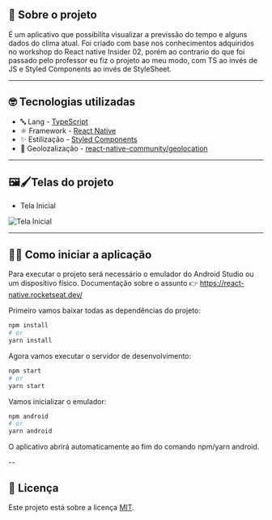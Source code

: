 ## 🚀 Sobre o projeto

É um aplicativo que possibilita visualizar a previssão do tempo e alguns dados do clima atual. Foi criado com base nos conhecimentos adquiridos no workshop do React native Insider 02, porém ao contrario do que foi passado pelo professor eu fiz o projeto ao meu modo, com TS ao invés de JS e Styled Components ao invés de StyleSheet.

---

## 🤓 Tecnologias utilizadas

* 🔤 Lang - [TypeScript](https://www.typescriptlang.org/)
* ⚛️ Framework - [React Native](https://reactnative.dev/)
* ✨ Estilização - [Styled Components](https://styled-components.com/)
* 📌 Geolozalização - [react-native-community/geolocation](https://github.com/react-native-geolocation/react-native-geolocation)

---

## 🖼🖌Telas do projeto

* Tela Inicial

![Tela Inicial](https://user-images.githubusercontent.com/61207420/151702740-96af9702-45dc-4ece-b358-6a720f2c6783.png)


---

## 🧑‍💻 Como iniciar a aplicação

Para executar o projeto será necessário o emulador do Android Studio ou um dispositivo físico. Documentação sobre o assunto 👉 https://react-native.rocketseat.dev/

Primeiro vamos baixar todas as dependências do projeto:

```bash
npm install
# or
yarn install
```

Agora vamos executar o servidor de desenvolvimento:

```bash
npm start
# or
yarn start
```

Vamos inicializar o emulador:

```bash
npm android
# or
yarn android 
```

O aplicativo abrirá automaticamente ao fim do comando npm/yarn android.

--

## 📃 Licença

Este projeto está sobre a licença [MIT](LICENSE).